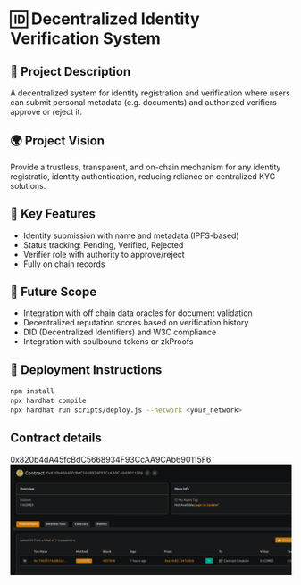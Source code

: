 # 🆔 Decentralized Identity Verification System

## 📘 Project Description

A decentralized system for identity registration and verification where users can submit personal metadata (e.g. documents) and authorized verifiers approve or reject it.

## 🌍 Project Vision

Provide a trustless, transparent, and on-chain mechanism for any identity registratio, identity authentication, reducing reliance on centralized KYC solutions.

## 🔑 Key Features

- Identity submission with name and metadata (IPFS-based)
- Status tracking: Pending, Verified, Rejected
- Verifier role with authority to approve/reject
- Fully on chain records

## 🚀 Future Scope

- Integration with off chain data oracles for document validation
- Decentralized reputation scores based on verification history
- DID (Decentralized Identifiers) and W3C compliance
- Integration with soulbound tokens or zkProofs

## 📜 Deployment Instructions

```bash
npm install
npx hardhat compile
npx hardhat run scripts/deploy.js --network <your_network>
```

## Contract details
0x820b4dA45fcBdC5668934F93CcAA9CAb690115F6![alt text](image.png)
